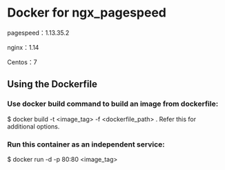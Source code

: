 # Docker for ngx_pagespeed
  pagespeed：1.13.35.2  

  nginx：1.14  

  Centos：7


## Using the Dockerfile

### Use docker build command to build an image from dockerfile:
  $ docker build -t <image_tag> -f <dockerfile_path> .
 Refer this for additional options.

### Run this container as an independent service:
  $ docker run -d -p 80:80 <image_tag>
